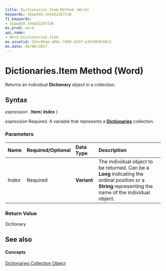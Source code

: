 ```yaml
---
title: Dictionaries.Item Method (Word)
keywords: vbawd10.chm162267136
f1_keywords:
- vbawd10.chm162267136
ms.prod: word
api_name:
- Word.Dictionaries.Item
ms.assetid: d2ec9bae-a06c-7d88-343f-e3fe904630c5
ms.date: 06/08/2017
---
```



# Dictionaries.Item Method (Word)

Returns an individual  **Dictionary** object in a collection.


## Syntax

 _expression_ . **Item**( **_Index_** )

 _expression_ Required. A variable that represents a **[Dictionaries](Word.dictionaries.md)** collection.


### Parameters



|**Name**|**Required/Optional**|**Data Type**|**Description**|
|:-----|:-----|:-----|:-----|
| _Index_|Required| **Variant**|The individual object to be returned. Can be a  **Long** indicating the ordinal position or a **String** representing the name of the individual object.|

### Return Value

Dictionary


## See also


#### Concepts


[Dictionaries Collection Object](Word.dictionaries.md)

